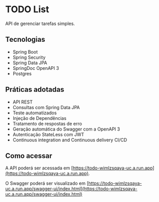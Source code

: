 <h1>
  TODO List
</h1>

API de gerenciar tarefas simples.

## Tecnologias

- Spring Boot
- Spring Security
- Spring Data JPA
- SpringDoc OpenAPI 3
- Postgres

## Práticas adotadas

- API REST
- Consultas com Spring Data JPA
- Teste automatizados
- Injeção de Dependências
- Tratamento de respostas de erro
- Geração automática do Swagger com a OpenAPI 3
- Autenticação StateLess com JWT
- Continuous integration and Continuous delivery CI/CD

## Como acessar

A API poderá ser acessada em [https://todo-wimlzsqaya-uc.a.run.app](https://todo-wimlzsqaya-uc.a.run.app). 

O Swagger poderá ser visualizado em [https://todo-wimlzsqaya-uc.a.run.app/swagger-ui/index.html](https://todo-wimlzsqaya-uc.a.run.app/swagger-ui/index.html)
